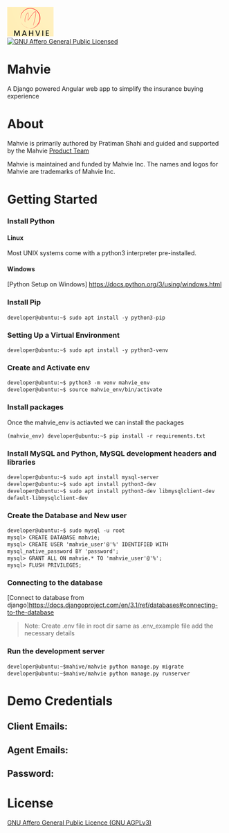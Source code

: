![Mahvie Logo](mahvie-logo.png)</br>
[![GNU Affero General Public Licensed](https://img.shields.io/badge/license-GNU%20AGPLv3-blue.svg)](./LICENSE.md)

# Mahvie
A Django powered Angular web app to simplify the insurance buying experience

# About

Mahvie is primarily authored by Pratiman Shahi and guided and supported by the Mahvie [Product Team](mailto:spratiman@yahoo.com)

Mahvie is maintained and funded by Mahvie Inc. The names and logos for Mahvie are trademarks of Mahvie Inc.

# Getting Started
### Install Python
#### Linux
Most UNIX systems come with a python3 interpreter pre-installed.
#### Windows
[Python Setup on Windows] https://docs.python.org/3/using/windows.html

### Install Pip
```console
developer@ubuntu:~$ sudo apt install -y python3-pip
```
### Setting Up a Virtual Environment
```console
developer@ubuntu:~$ sudo apt install -y python3-venv
```
### Create and Activate env
```console
developer@ubuntu:~$ python3 -m venv mahvie_env
developer@ubuntu:~$ source mahvie_env/bin/activate
```
### Install packages
Once the mahvie_env is actiavted we can install the packages
```console
(mahvie_env) developer@ubuntu:~$ pip install -r requirements.txt
```
### Install MySQL and Python, MySQL development headers and libraries
```console
developer@ubuntu:~$ sudo apt install mysql-server
developer@ubuntu:~$ sudo apt install python3-dev
developer@ubuntu:~$ sudo apt install python3-dev libmysqlclient-dev default-libmysqlclient-dev
```
### Create the Database and New user
```console
developer@ubuntu:~$ sudo mysql -u root
mysql> CREATE DATABASE mahvie;
mysql> CREATE USER 'mahvie_user'@'%' IDENTIFIED WITH mysql_native_password BY 'password';
mysql> GRANT ALL ON mahvie.* TO 'mahvie_user'@'%';
mysql> FLUSH PRIVILEGES;
```
### Connecting to the database
[Connect to database from django]https://docs.djangoproject.com/en/3.1/ref/databases#connecting-to-the-database
>Note: Create .env file in root dir same as .env_example file add the necessary details

### Run the development server
```console
developer@ubuntu:~$mahive/mahvie python manage.py migrate
developer@ubuntu:~$mahive/mahvie python manage.py runserver
```
 
# Demo Credentials
## Client Emails:

## Agent Emails:

## Password:

    
<a name="license"></a>
# License
[GNU Affero General Public Licence (GNU AGPLv3)](LICENSE)
